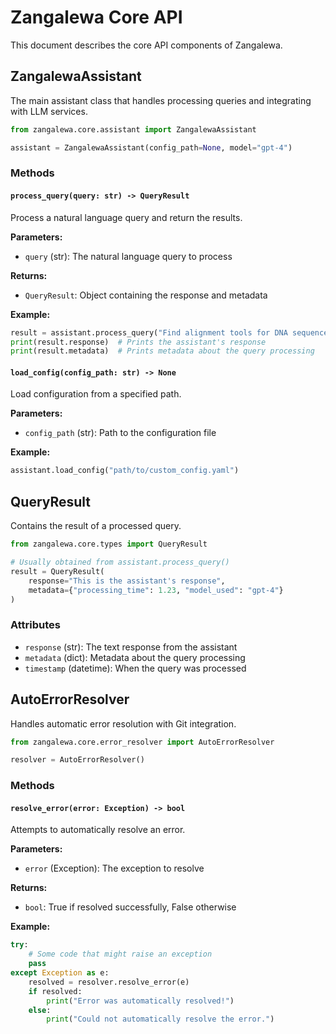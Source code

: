 # Zangalewa Core API

This document describes the core API components of Zangalewa.

## ZangalewaAssistant

The main assistant class that handles processing queries and integrating with LLM services.

```python
from zangalewa.core.assistant import ZangalewaAssistant

assistant = ZangalewaAssistant(config_path=None, model="gpt-4")
```

### Methods

#### `process_query(query: str) -> QueryResult`

Process a natural language query and return the results.

**Parameters:**
- `query` (str): The natural language query to process

**Returns:**
- `QueryResult`: Object containing the response and metadata

**Example:**
```python
result = assistant.process_query("Find alignment tools for DNA sequences")
print(result.response)  # Prints the assistant's response
print(result.metadata)  # Prints metadata about the query processing
```

#### `load_config(config_path: str) -> None`

Load configuration from a specified path.

**Parameters:**
- `config_path` (str): Path to the configuration file

**Example:**
```python
assistant.load_config("path/to/custom_config.yaml")
```

## QueryResult

Contains the result of a processed query.

```python
from zangalewa.core.types import QueryResult

# Usually obtained from assistant.process_query()
result = QueryResult(
    response="This is the assistant's response",
    metadata={"processing_time": 1.23, "model_used": "gpt-4"}
)
```

### Attributes

- `response` (str): The text response from the assistant
- `metadata` (dict): Metadata about the query processing
- `timestamp` (datetime): When the query was processed

## AutoErrorResolver

Handles automatic error resolution with Git integration.

```python
from zangalewa.core.error_resolver import AutoErrorResolver

resolver = AutoErrorResolver()
```

### Methods

#### `resolve_error(error: Exception) -> bool`

Attempts to automatically resolve an error.

**Parameters:**
- `error` (Exception): The exception to resolve

**Returns:**
- `bool`: True if resolved successfully, False otherwise

**Example:**
```python
try:
    # Some code that might raise an exception
    pass
except Exception as e:
    resolved = resolver.resolve_error(e)
    if resolved:
        print("Error was automatically resolved!")
    else:
        print("Could not automatically resolve the error.")
``` 
